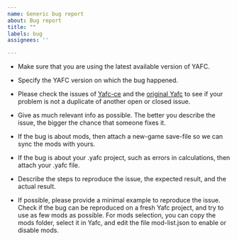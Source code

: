 ```yaml
---
name: Generic bug report
about: Bug report
title: ""
labels: bug
assignees: ''

---
```


- Make sure that you are using the latest available version of YAFC.
- Specify the YAFC version on which the bug happened.

- Please check the issues of [Yafc-ce](https://github.com/have-fun-was-taken/yafc-ce/issues) and the [original Yafc](https://github.com/ShadowTheAge/yafc/issues) to see if your problem is not a duplicate of another open or closed issue.
- Give as much relevant info as possible. The better you describe the issue, the bigger the chance that someone fixes it.
- If the bug is about mods, then attach a new-game save-file so we can sync the mods with yours.
- If the bug is about your .yafc project, such as errors in calculations, then attach your .yafc file.
- Describe the steps to reproduce the issue, the expected result, and the actual result.
- If possible, please provide a minimal example to reproduce the issue. Check if the bug can be reproduced on a fresh Yafc project, and try to use as few mods as possible. For mods selection, you can copy the mods folder, select it in Yafc, and edit the file mod-list.json to enable or disable mods.
